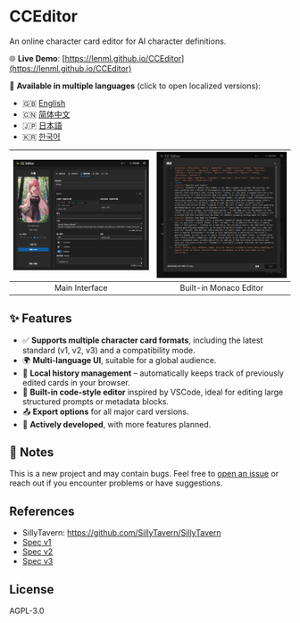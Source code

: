 # CCEditor

An online character card editor for AI character definitions.

🌐 **Live Demo**: [https://lenml.github.io/CCEditor](https://lenml.github.io/CCEditor)

📑 **Available in multiple languages** (click to open localized versions):

- 🇬🇧 [English](https://lenml.github.io/CCEditor/?lang=en)
- 🇨🇳 [简体中文](https://lenml.github.io/CCEditor/?lang=zh)
- 🇯🇵 [日本語](https://lenml.github.io/CCEditor/?lang=ja)
- 🇰🇷 [한국어](https://lenml.github.io/CCEditor/?lang=ko)

| ![Screenshot](./docs/image.png) | ![MonacoEditor](./docs/image2.png) |
| :-----------------------------: | :--------------------------------: |
|         Main Interface          |       Built-in Monaco Editor       |

## ✨ Features

- ✅ **Supports multiple character card formats**, including the latest standard (v1, v2, v3) and a compatibility mode.
- 🌍 **Multi-language UI**, suitable for a global audience.
- 💾 **Local history management** – automatically keeps track of previously edited cards in your browser.
- 📝 **Built-in code-style editor** inspired by VSCode, ideal for editing large structured prompts or metadata blocks.
- 📤 **Export options** for all major card versions.
- 🔄 **Actively developed**, with more features planned.

## 🚧 Notes

This is a new project and may contain bugs. Feel free to [open an issue](https://github.com/lenML/CCEditor/issues) or reach out if you encounter problems or have suggestions.

## References

- SillyTavern: https://github.com/SillyTavern/SillyTavern
- [Spec v1](https://github.com/malfoyslastname/character-card-spec-v2/blob/main/spec_v1.md)
- [Spec v2](https://github.com/malfoyslastname/character-card-spec-v2)
- [Spec v3](https://github.com/kwaroran/character-card-spec-v3/blob/main/SPEC_V3.md)

## License

AGPL-3.0
